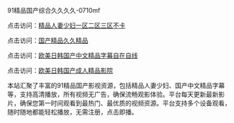 91精品国产综合久久久久-0710mf

点击访问：<a href="https://heiliaoll4qsx.pages.dev">精品人妻少妇一区二区三区不卡</a>

点击访问：<a href="https://heiliaowzu4ur.pages.dev">国产精品久久精品</a>

点击访问：<a href="https://heiliaozj3tjd.pages.dev">欧美日韩国产中文精品字幕自在自线</a>

点击访问：<a href="https://heiliaoe8ajia.pages.dev">欧美日韩国产成人精品影院</a>

本站汇聚了丰富的91精品国产影视资源，包括精品人妻少妇、国产中文精品字幕等，支持高清播放，所有视频无广告，确保流畅观影体验。平台每天更新最新影片，确保您第一时间观看到最热门、最优质的视频资源。平台支持多个设备观看，随时随地都能轻松播放，无需注册，点击即播。

<span style="display:none;">[Canonical link](https://github.com/cgv20250710/cgv10)</span>
